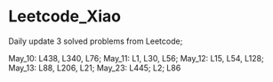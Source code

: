# Leetcode_Xiao

Daily update 3 solved problems from Leetcode;

May_10: L438, L340, L76;
May_11: L1, L30, L56;
May_12: L15, L54, L128;
May_13: L88, L206, L21;
May_23: L445; L2; L86